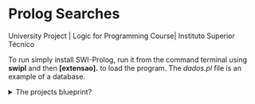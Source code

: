 # Prolog Searches
University Project | Logic for Programming Course| Instituto Superior Técnico

To run simply install SWI-Prolog, run it from the command terminal using **swipl** and then **[extensao].** to load the program.
The *dados.pl* file is an example of a database.

<details>
<summary>The projects blueprint?</summary>
<br>
Lógica para Programação!

Projecto 2022-2023

Horários – pesquisas em Prolog

**Conteúdo**

**1 Estruturas de dados 2 2 O programa em Prolog 3**

**3 Predicados a implementar 3**

1. Qualidade dos dados . . . . . . . . . . . . . . . . . . . . . . . . . . . . . . . . . . . 3
1. Pesquisas simples . . . . . . . . . . . . . . . . . . . . . . . . . . . . . . . . . . . . . 4
1. Ocupações críticas de salas . . . . . . . . . . . . . . . . . . . . . . . . . . . . . . . 7
1. And now for something completely different... . . . . . . . . . . . . . . . . . . . . 9

**4 Entrega e avaliação 11**

1. Condições de realização e prazos . . . . . . . . . . . . . . . . . . . . . . . . . . . . 11
1. Cotação . . . . . . . . . . . . . . . . . . . . . . . . . . . . . . . . . . . . . . . . . . 11
1. Cópias . . . . . . . . . . . . . . . . . . . . . . . . . . . . . . . . . . . . . . . . . . . 12

**5 Recomendações 12**

Pág. 12 de 13

Um belo dia, ouves dizer que a base de dados relativa à ocupação de salas do IST-Tagus foi atacada por um hacker. Na tentativa de ajudar, estudas as estruturas de dados em causa (Sec- ção 1), crias um programa em Prolog (primeiras linhas na Secção 2) e resolves o problema. Tornas-te um herói, mas, como sabes, com grandes poderes vêm grandes responsabilidades, e começam a chegar-te mais pedidos de ajuda (Secção 3). Claro está, dás o teu melhor! Sobre as condições de realização do projecto, sua avaliação e recomendações, vê as Secções 4 e 5.

**1 Estruturas de dados**

Existem dois ficheiros – dados.pl e keywords.pl – que constituem parte de uma versão livre- mente modificada de uma base de conhecimento gentilmente cedida pela Área Académica e Gestão do Edifício. O ficheiro dados.pl contém factos sobre eventos, turnos associados aos eventos e horários dos eventos, definidos como se segue:

Um evento, evento(ID, NomeDisciplina, Tipologia, NumAlunos, Sala) caracteriza-se por:

- Um identificador;
- O nome da disciplina associada ao evento;
- A tipologia do evento (seminário, teórica, etc.);
- O número de alunos associado ao evento;
- A sala em que ocorre o evento.

Um evento tem associados um ou mais turnos, turno(ID, SiglaCurso, Ano, NomeTurma), caracterizados por:

- Um identificador (o ID do evento associado);
- A sigla do curso a que diz respeito o evento;
- O ano em que a disciplina é oferecida no curso;
- O “nome” do turno.

Um evento tem ainda associado um horário, horario(ID, DiaSemana, HoraInicio, HoraFim, Duracao, Periodo), caracterizado por:

- Um identificador (o ID do evento associado);
- O dia da semana em que ocorre o evento;
- As horas de início e fim do evento[^1];
- A duração do evento (sim, podia ser deduzida dos valores anteriores);
- O período em que ocorre o evento.

A título de ilustração, os factos que se seguem indicam que o evento 10 diz respeito a um laboratório da disciplina de ‘Sistemas Digitais’, com 18 alunos e que decorre na sala 1-62. Tem lugar sextas-feiras, entre as 8h e as 10h, tendo, por isso, uma duração de duas horas, e decorre no p2. Este evento é do primeiro ano da LEE, turmas lee0101 e lee0102.

evento(10, ’sistemas digitais’, laboratorial, 18, ’1-62’). horario(10, sexta-feira, 8.0, 10.0, 2.0, p2).

turno(10, lee, 1, lee0102).

turno(10, lee, 1, lee0101).

No ficheiro “keywords.pl” encontram-se keywords que serão úteis:

salas(grandesAnfiteatros, [’a1’, ’a2’]).

...

salas(videoConf, [’0-19’, ’0-13’]).

...

licenciaturas(tagus,[’lee’, ’legi’, ’leic-t’, ’leti’]). mestrados(tagus,[’mbmrp’, ’mee’, ’megi’, ’meic-t’, ’meti’]).

**2 O programa em Prolog**

O ficheiro em Prolog (extensão pl), que será usado no projecto, deverá ter as seguintes linhas iniciais:

% Numero e o nome do aluno

:- set\_prolog\_flag(answer\_write\_options,[max\_depth(0)]). % para listas completas :- [’dados.pl’], [’keywords.pl’]. % ficheiros a importar.

/\* Codigo \*/

**3 Predicados a implementar**

1. **Qualidade dos dados**

O primeiro pedido de ajuda vem da Secretaria: pedem-te para os ajudares a encontrar eventos problemáticos; em especial pedem-te para identificar/encontrar:

- Eventos sem salas;
- Eventos sem salas, dado um dia da semana;
- Eventos sem salas, dado um período;

Arregaças as mangas e abraças o desafio com entusiasmo.

Sabendo que os eventos sem salas são identificados por terem a palavra ‘semSala’ no campo relativo à sala, implementas os predicados eventosSemSalas/1, eventosSemSalasDiaSemana/2 e eventosSemSalasPeriodo/2, tais que (respectivamente):

- eventosSemSalas(EventosSemSala) é verdade se EventosSemSala é uma lista, ordenada e sem elementos repetidos, de IDs de eventos sem sala;
- eventosSemSalasDiaSemana(DiaDaSemana, EventosSemSala) é verdade se EventosSemSala é uma lista, ordenada e sem elementos repetidos, de IDs de eventos sem sala que decorrem em DiaDaSemana (doravante segunda-feira, terca-feira, quarta-feira, quinta-feira, sexta-feira, sabado);
- eventosSemSalasPeriodo(ListaPeriodos, EventosSemSala) é verdade se ListaPeriodos

é uma lista de períodos (pi;i2f1;2;3;4g) e EventosSemSala é uma lista, ordenada e sem elemen- tos repetidos, de IDs de eventos sem sala nos períodos de ListaPeriodos. Deverão ser con- tabilizados os eventos sem salas associados a disciplinas semestrais (exemplo, p1\_2). Isto é verdade para este predicado, mas também para outros predicados em que se peça informação sobre períodos.

Por exemplo,

?- eventosSemSalas(Eventos).

Eventos = [14,88,191,311,312,342,343].

?- eventosSemSalasDiaSemana(segunda-feira, Eventos). Eventos = [191].

?- eventosSemSalasPeriodo([p1], Eventos).

Eventos = [88,191,311,312,342,343].

?- eventosSemSalasPeriodo([], Eventos).

Eventos = [].

Em relação ao exemplo anterior, nota que o terceiro pedido é feito sobre o p1, mas o evento 343 é devolvido, pois é um evento sem sala semestral, que ocorre no primeiro semestre (p1\_2), pelo que apanha o p1:

evento(343,’algebra linear’,’teorico-pratica’,68,semSala). horario(343,quinta-feira,8.0,10.0,2.0,p1\_2).

2. **Pesquisas simples**

Recebes um grande agradecimento da Secretaria pelo teu excelente trabalho e preparas-te para voltar ao God of War/ver o último episódio do Arcane/Rever o Attack on Titan/Outro (risca o que não interessa), quando a Área Académica entra em contacto contigo: precisam de ajuda na implementação de um conjunto de predicados. Mais uma vez, sem um suspiro, arregaças as mangas e voltas ao trabalho.

Começas por implementar – **sem usar predicados de ordem superior, ou seja, os predi- cados que definires têm de usar recursão (tanto faz se geram processos recursivos ou iterativos**) – o predicado organizaEventos/3, tal que:

organizaEventos(ListaEventos, Periodo, EventosNoPeriodo) é verdade se EventosNoPeriodo é a lista, ordenada e sem elementos repetidos, de IDs dos eventos de ListaEventos que ocorrem no período Periodo para pi;i2f1;2;3;4g.

Por exemplo,

?- organizaEventos([23, 67, 89, 99, 6], p3, L). L = [].

?- organizaEventos([23, 67, 89, 99, 6], p2, L). L = [6,99].

?- organizaEventos([23, 67, 89, 99, 6], p1, L). L = [23,67,89,99].

Implementas também o predicado eventosMenoresQue/2, tal que:

eventosMenoresQue(Duracao, ListaEventosMenoresQue) é verdade se ListaEventosMenoresQue é a lista ordenada e sem elementos repetidos dos identifica- dores dos eventos que têm duração menor ou igual a Duracao.

Por exemplo:

?- eventosMenoresQue(0.5, ListaEventosMenoresQue). ListaEventosMenoresQue = [4,7].

?- eventosMenoresQue(1.5, ListaEventosMenoresQue). ListaEventosMenoresQue = [3,4,5,7,...,787,796].

De seguida, implementas o predicado eventosMenoresQueBool/2, tal que:

eventosMenoresQueBool(ID, Duracao) é verdade se o evento identificado por ID tiver dura- ção igual ou menor a Duracao.

?- eventosMenoresQueBool(45, 0.5). false.

?- eventosMenoresQueBool(4, 0.5). true.

Implementas ainda o predicado procuraDisciplinas/2, tal que:

procuraDisciplinas(Curso, ListaDisciplinas) é verdade se ListaDisciplinas é a lista ordenada alfabeticamente do nome das disciplinas do curso Curso.

Por exemplo[^2],

?- procuraDisciplinas(leti, ListaDisciplinas).

ListaDisciplinas = [algebra linear,

analise de dados e modelacao estatistica, arquitecturas de redes, calculo diferencial e integral i, calculo diferencial e integral iii, eletromagnetismo e optica, engenharia de software,

fundamentos da programacao, gestao,

introducao a economia,

introducao a engenharia de telecomunicacoes e informatica,

introducao aos circuitos e sistemas electronicos,

mecanica e ondas, programacao com objectos,

propagacao e antenas, sistemas de comunicacoes,

sistemas digitais, sistemas operativos].

De seguida, implementas – de novo **sem usar predicados de ordem superior, ou seja, os predicados que definires têm de usar recursão (tanto faz se geram processos recur- sivos ou iterativos**) – o predicado organizaDisciplinas/3, tal que:

organizaDisciplinas(ListaDisciplinas, Curso, Semestres) é verdade se Semestres é uma lista com duas listas. A lista na primeira posição contém as disciplinas de ListaDisciplinas do curso Curso que ocorrem no primeiro semestre; idem para a lista na segunda posição, que contém as que ocorrem no segundo semestre. Ambas as listas devem estar ordenadas alfabeticamente e não devem ter elementos repetidos. O predicado falha se não existir no curso Curso uma disciplina de ListaDisciplinas. Pode-se assumir que não existem disciplinas anuais.

Por exemplo[^3],

?- organizaDisciplinas([‘algebra linear’,‘compiladores’], ‘leic-t’, L). L = [[algebra linear],[compiladores]].

?- organizaDisciplinas([‘algebra linear’,‘analitica empresarial’, ‘avaliacao de projetos’, ‘ciencia de materiais’], legi, L).

L = [[algebra linear,analitica empresarial,avaliacao de projetos],

[ciencia de materiais]].

?- organizaDisciplinas([‘algebra linear’,‘analitica empresarial’,

‘avaliacao de projetos’, ‘ciencia de materiais’], ’leic-t’, L). false.

Atacas depois o predicado horasCurso/5, tal que:

horasCurso(Periodo, Curso, Ano, TotalHoras) é verdade se TotalHoras for o número de horas total dos eventos associadas ao curso Curso, no ano Ano e período Periodo = pi;i2f1;2;3;4g. Mais uma vez: não esquecer as disciplinas semestrais.

De notar que se vários turnos partilharem o mesmo evento, o número de horas do evento deve contar apenas uma vez. Por exemplo, no caso que se segue devem ser contabilizadas apenas 2 horas:

evento(78,’calculo diferencial e integral i’,’teorico-pratica’,86,a1). horario(78,quarta-feira,8.0,10.0,2.0,p1\_2).

turno(78,leti,1,leti0103).

turno(78,leti,1,leti0102).

turno(78,leti,1,leti0101).

Por exemplo,

?- horasCurso(p1, leic-t’, 1, TotalHoras). TotalHoras = 50.0.

Finalmente, implementas o predicado evolucaoHorasCurso/2, tal que:

evolucaoHorasCurso(Curso, Evolucao) é verdade se Evolucao for uma lista de tuplos na forma (Ano, Periodo, NumHoras), em que NumHoras é o total de horas associadas ao curso Curso, no ano Ano e período Periodo (pi;i2f1;2;3;4g). Evolucao deverá estar ordenada por ano (crescente) e período.

Sugestão: usa o predicado anterior. Por exemplo,

?- evolucaoHorasCurso(’leic-t’, Evolucao).

Evolucao = [(1,p1,50.0),(1,p2,59.0),(1,p3,0),(1,p4,0), (2,p1,47.0),(2,p2,77.0),(2,p3,0),(2,p4,20.0), (3,p1,32.0),(3,p2,32.0),(3,p3,39.0),(3,p4,19.0)].

3. **Ocupações críticas de salas**

A Área Académica ficou a adorar-te para sempre! Respiras fundo e preparas-te para ir jo- gar LOL/Rocket League/COD/Manic Miner/Minecraft/Outro (riscar o que não interessa), mas ainda não é desta! A equipa de Gestão do Edifício precisa da tua ajuda: algumas tipologias de salas – por exemplo, anfiteatros – têm uma ocupação intensiva e é preciso identificar quais e quando. Pedem-te para implementar um conjunto de predicados que permita calcular as per- centagens de ocupação dos vários tipos de sala, considerando-se ocupações críticas as que ultrapassarem um dado valor (threshold ). Como já está frio, não arregaças as mangas. Na verdade, não consegues evitar um pequeno suspiro. Mas, logo a seguir, uma onda de energia percorre o teu corpo e lá vais tu, ajudar a equipa de Gestão do Edifício: LET’S GO!!!!!!!!!!!!!!

Um evento tem associada uma hora de início e uma hora de fim. Sendo dado um slot, com hora de início e hora de fim, este pode ou não cair total ou parcialmente sobre o evento. Assim, implementas o predicado ocupaSlot/5, tal que:

ocupaSlot(HoraInicioDada, HoraFimDada, HoraInicioEvento, HoraFimEvento, Horas) é verdade se Horas for o número de horas sobrepostas (lembrar que 0.5 representa 30 minu- tos) entre o evento que tem início em HoraInicioEvento e fim em HoraFimEvento, e o slot que tem início em HoraInicioDada e fim em HoraFimDada. Se não existirem sobreposições o predicado deve falhar (false).

O exemplo que se segue ilustra quatro cenários (no primeiro, o evento fica totalmente contido no slot ; no segundo, o evento contém totalmente o slot ; no terceiro, a sobreposição é no início do evento; no quarto, a sobreposição é no fim do evento).

?- ocupaSlot(8.5, 11, 9, 10.5, Horas). Horas = 1.5.

?- ocupaSlot(9.5, 10, 9, 10.5, Horas). Horas = 0.5.

?- ocupaSlot(8.5, 9.5, 9, 10.5, Horas). Horas = 0.5.

?- ocupaSlot(10, 11, 9, 10.5, Horas). Horas = 0.5.

?- ocupaSlot(10, 11, 8, 9, Horas). false.

Implementas de seguida o predicado numHorasOcupadas/6[^4], tal que:

numHorasOcupadas(Periodo, TipoSala, DiaSemana, HoraInicio, HoraFim, SomaHoras) é verdade se SomaHoras for o número de horas ocupadas nas salas do tipo TipoSala, no intervalo de tempo definido entre HoraInicio e HoraFim, no dia da semana DiaSemana, e no período Periodo = pi;i2f1;2;3;4g. Não te esqueças das disciplinas semestrais.

Por exemplo,

?- numHorasOcupadas(p1, grandesAnfiteatros, quarta-feira, 8.0, 12.0, S). S = 6.0.

numHorasOcupadas(p1, grandesAnfiteatros, quarta-feira, 8.0, 10.0, S).

S = 2.5.

Sobre o último exemplo, nota que há no a2 (um dos grandes anfiteatros) uma aula de ‘Funda- mentos da Programação’ que apanha apenas 30 minutos do slot 8.0-10.0 (evento 78), ao que se soma as duas horas da aula de ‘Cálculo Diferencial e Integral I’ (evento 566), no a2.

Implementas ainda o predicado ocupacaoMax/5, tal que:

ocupacaoMax(TipoSala, HoraInicio, HoraFim, Max) é verdade se Max for o número de ho- ras possíveis de ser ocupadas por salas do tipo TipoSala (ver acima), no intervalo de tempo definido entre HoraInicio e HoraFim. Em termos práticos, assume-se que Max é o inter- valo tempo dado (HoraFim - HoraInicio), multiplicado pelo número de salas em jogo do tipo TipoSala.

Por exemplo (dado que existem dois grandes anfiteatros),

?- ocupacaoMax(grandesAnfiteatros, 8, 12.5, Max). Max = 9.0.

Logo de seguida implementas o predicado percentagem/3, tal que:

percentagem(SomaHoras, Max, Percentagem) é verdade se Percentagem for a divisão de SomaHoras por Max, multiplicada por 100.

Por exemplo,

?- percentagem(5, 9, Percentagem). Percentagem = 55.55555555555556.

Finalmente, implementas o predicado ocupacaoCritica/4, tal que:

ocupacaoCritica(HoraInicio, HoraFim, Threshold, Resultados) é verdade se Resultados for uma lista ordenada de tuplos do tipo casosCriticos(DiaSemana, TipoSala, Percentagem) em que DiaSemana, TipoSala e Percentagem são, respectivamente, um dia da semana, um tipo de sala e a sua percentagem de ocupação, no intervalo de tempo entre HoraInicio e HoraFim, e supondo que a percentagem de ocupação relativa a esses elementos está acima de um dado valor crítico (Threshold). Na representação do tuplo, usa o predicado ceiling para arredondar para o próximo inteiro o valor da percentagem, isto é Percentagem deve ser o primeiro maior inteiro relativo ao valor da percentagem usado nos cálculos (mas apenas na representação do tuplo; nos cálculos deve usar o valor da percentagem sem qualquer arredondamento).

Por exemplo,

?- ocupacaoCritica(8, 12.5, 85, Resultados).

Resultados = [casosCriticos(segunda-feira,grandesAnfiteatros,89),

casosCriticos(segunda-feira,grandesAnfiteatros,95), casosCriticos(segunda-feira,pequenosAnfiteatros,93), casosCriticos(sexta-feira,labsQuimica,89)].

4. **And now for something completely different...!**

Depois de teres recebido inúmeros elogios e agradecimentos da Gestão do Edifício chegas a casa. Pensas que é desta que vais ver o "Wednesday/Enola Holmes2/Umbrella Academy/The Boys/Altered Carbon/Outro (riscar o que não interessa). No entanto, quando estás a abrir a porta da rua, aparece a tua vizinha do lado, Maria de seu nome:

- Jovem, – começa a senhora – já ouvi dizer que é uma divindade da programação e preciso da sua ajuda para organizar a minha família na ceia de Natal. Temos uma mesa de 8 pessoas e seremos 8. Eu e o meu João ocupamos as duas cabeceiras, mas eu tenho de ficar na cabeceira mais próxima da lareira que sou muito friorenta. Vem a Tia Guga, que tem quase 100 anos e tem de ficar à direita do meu João. Depois a minha filha Ana tem de estar ao lado do meu neto Manelito que só tem 3 anos e, do mesmo modo, o meu filho Miguel tem de estar perto do Pedrito. O meu genro Jorge dá-se muito bem com o Miguel e gostaria que ficassem frente a frente na mesa. Acha que tem solução para isto? Ah, esqueci-me de dizer que é muito importante que o Manelito e o Pedrito não fiquem exactamente frente a frente que acabam a atirar batatas e ervilhas um ao outro.

Engoles a seco, lembrando-te que, quando vais de férias, esta senhora fica a tomar conta de Darwin, o teu peixinho laranja, e respondes com o teu melhor sorriso:

- Certo, vou tratar de lhe arranjar um programa que verifique todos esses requisitos.

Entras em casa a pensas que o melhor é implementar algo genérico, não vá a vizinha vir pedir-te soluções sempre que dá um jantar. No entanto, decides assumir (Figura 1) que: a) a mesa de jantar é rectangular, com 8 lugares no total, um lugar em cada cabeceira e 3 em cada lado, estando as cabeceiras da mesa diferenciadas; b) serão exactamente 8 convidados.

X1 X2 X3!

X4 X5 !(c1) (c2)

X6 X7 X8!

Figura 1: Desenho da mesa

Decides então implementar o predicado ocupacaoMesa/3, tal que:

ocupacaoMesa(ListaPessoas, ListaRestricoes, OcupacaoMesa) é verdade se ListaPessoas for a lista com o nome das pessoas a sentar à mesa, ListaRestricoes for a lista de restrições a verificar (ver abaixo) e OcupacaoMesa for uma lista com três listas, em que a primeira contém as pessoas de um lado da mesa (X1, X2 e X3), a segunda as pessoas à cabeceira (X4 e X5) e a terceira as pessoas do outro lado da mesa (X6, X7 e X8), de modo a que essas pessoas são exactamente as da ListaPessoas e verificam todas as restrições de ListaRestricoes. Podes assumir que vai haver uma e uma única solução.

Assumes que as restrições possíveis são (exemplos relativos à Figura 1):

- cab1(NomePessoa): é verdade se NomePessoa for a pessoa que fica na cabeceira 1 (a que fica perto da lareira) – X 4;
- cab2(NomePessoa): é verdade se NomePessoa for a pessoa que fica na cabeceira 2 – X 5;
- honra(NomePessoa1, NomePessoa2): é verdade se NomePessoa1 estiver numa das cabe-

ceiras e NomePessoa2 ficar à sua direita – X 3 ou X 6, dependendo da cabeceira ocupada;!

- lado(NomePessoa1, NomePessoa2): é verdade se NomePessoa1 e NomePessoa2 ficarem lado a lado na mesa[^5] – por exemplo, X 7 e X 8;
- naoLado(NomePessoa1, NomePessoa2): é verdade se NomePessoa1 e NomePessoa2 não ficarem lado a lado na mesa – por exemplo, X 1 e X 3;
- frente(NomePessoa1, NomePessoa2): é verdade se NomePessoa1 e NomePessoa2 fica- rem exactamente frente a frente na mesa[^6] – por exemplo, X 7 e X 2;
- naoFrente(NomePessoa1, NomePessoa2): é verdade se NomePessoa1 e NomePessoa2 não ficarem frente a frente na mesa – por exemplo, X 7 e X 3.

Assim, por exemplo,

?- ocupacaoMesa([maria, joao, pedrito, jorge, ana, manelito, miguel, guga],

[cab1(maria), cab2(joao), honra(joao, guga), lado(ana, manelito),

lado(miguel, pedrito), frente(miguel, jorge),

naoFrente(pedrito, manelito)], L).

L = [[miguel,pedrito,guga],[maria,joao],[jorge,ana,manelito]] ;

false.

?- ocupacaoMesa([a, b, c, d, e, f, g, h], [cab1(e), honra(e, b), naoFrente(a, b),

lado(f, g), lado(a, c), naoLado(f, c), naoFrente(f, c), frente(g, d)], L).

L = [[c,a,d],[e,h],[b,f,g]] ;

false.

?- ocupacaoMesa([a, b, c, d, e, f, g, h], [cab1(e), honra(e, b), cab2(c),

honra(c, a), naoFrente(a, b), naoLado(b, f), lado(f, g), frente(b, h)], L).

L = [[h,d,a],[e,c],[b,g,f]];

false.

A Figura 2 ilustra a solução para a ceia da vizinha Maria.

miguel pedrito guga L1 = [miguel, pedrito, guga] m(ca1ri)a !

jorge ana manelito L3 = [jorge, ana, manelito]!

Figura 2: Solução para a ceia de Natal da vizinha Maria

Lembras-te também que com o Prolog consegues gerar e testar soluções. Tens é de garantir que não explode com a memória. Pensas que se calhar vais ter de usar functores. Ou se calhar não. Hum...

Quando acabas, vais comunicar a solução à tua vizinha que fica encantada (mais tarde leva-te umas filhoses de agradecimento). Regressas a casa e desligas o telemóvel, just in case....

**4 Entrega e avaliação**

1. **Condições de realização e prazos**

O projecto é realizado individualmente. O código do projecto deve ser entregue obrigato- riamente por via electrónica até às **23h59 de dia 13 de janeiro 2023**, através do sistema Mooshak. Depois desta hora, não serão aceites projectos sob pretexto algum[^7]. A ter em conta:

- Deverá ser submetido um ficheiro .pl contendo o código do seu projecto. O ficheiro de código deve conter em comentário, na primeira linha, o número e o nome do aluno;
- Não devem ser utilizados caracteres acentuados ou qualquer caractere que não pertença à tabela ASCII, mesmo em comentários;
- Não esquecer de remover/comentar as mensagens escritas no ecrã;
- A avaliação da execução do código do projecto será feita automaticamente através do sistema Mooshak, usando vários testes configurados no sistema. O tempo de execução de cada teste está limitado, bem como a memória utilizada. Tipicamente, só poderá efec- tuar uma nova submissão 15 minutos depois da submissão anterior[^8]. Só são permitidas 10 submissões em simultâneo no sistema, pelo que uma submissão poderá ser recusada se este limite for excedido. Nesse caso tente mais tarde;
- Os testes considerados para efeitos de avaliação podem incluir ou não os exemplos dis- ponibilizados, além de um conjunto de testes adicionais. De notar que a base de conhe- cimento usada nos testes é uma extensão da dada.

Serão publicadas na página da cadeira as instruções necessárias para a submissão do código no Mooshak e a partir dessa altura será possível a submissão por via electrónica. Até ao prazo de entrega poderá efectuar o número de entregas que desejar (por favor, não usar o Mooshak para debug), sendo utilizada para efeitos de avaliação a última entrega efectuada.

Pode ou não haver uma discussão oral do projecto e/ou uma demonstração do funcionamento do programa (será decidido caso a caso).

2. **Cotação**

Uma versão estendida do ficheiro dados.pl será usado na avaliação. A nota do projecto será baseada no seguinte:

- Execução correcta – 16 valores distribuídos da seguinte forma:
1. Qualidade dos dados (2.0 valores)
1) eventosSemSalas: 0.5 valores;
1) eventosSemSalasDiaSemana: 0.5 valores;
1) eventosSemSalasPeriodo: 1.0 valores;
2. Pesquisa simples (7.5 valores)
1) organizaEventos: 1 valor
1) eventosMenoresQue: 0.75 valores;
1) eventosMenoresQueBool: 0.75 valores;
1) procuraDisciplinas: 1 valor;
1) organizaDisciplinas: 1.5 valores;
1) horasCurso: 1.5 valores;
1) evolucaoHorasCurso: 1 valor;
3. Ocupações críticas das salas (4.5 valores)
1) ocupaSlot: 1.5 valores;
1) numHorasOcupadas: 1.0 valores;
1) ocupacaoMax: 0.75 valores;
1) percentagem: 0.25 valores;
1) ocupacaoCritica: 1.0 valor;
4. And now for something completely different... (2 valores)

(a) ocupacaoMesa: 2.0 valores.

- Estilo de programação e facilidade de leitura – 4 valores assim distribuídos:
- Comentários (1.0 valor): deverão incluir comentários para o utilizador (descrição sumária do predicado); deve também incluir, quando se justifique, comentários para
  - programador.
- Boas práticas (3.0 valores):
* Integração de conhecimento adquirido durante a UC (1.0 valor).
* Implementação de predicados não excessivamente longos. O facto de usar um predicado recursivo, desde que bem feito, não é penalizado em relação ao uso de predicados funcionais; no entanto, uma má abstração procedimental e du- plicações de código serão penalizados (1.0 valor).
* Escolha de nomes dos predicados auxiliares e das variáveis (1.0 valor).

Presença de warnings serão penalizadas (-2 valores). Os predicados 4 e 8, caso não respeitem as indicações dadas na sua implementação, serão penalizados em 1 e 1.5 valores, respectiva- mente.

3. **Cópias**

Projectos muito semelhantes levarão à reprovação na disciplina e levantamento de processo disciplinar. O corpo docente da disciplina será o único juiz do que se considera copiar.

**5 Recomendações**

- Recomenda-se o SWI PROLOG, que vai ser usado para a avaliação do projecto.
- Durante o desenvolvimento do programa não se esqueça da Lei de Murphy:
- Todos os problemas são mais difíceis do que parecem;
- Tudo demora mais tempo do que pensamos;
- Se alguma coisa puder correr mal, vai correr mal, na pior das alturas possíveis.
</details>
